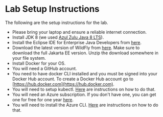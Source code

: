 # Lab Setup Instructions
The following are the setup instructions for the lab.

* Please bring your laptop and ensure a reliable internet connection.
* Install JDK 8 (we used [Azul Zulu Java 8 LTS](https://www.azul.com/downloads/zulu-community/)).
* Install the Eclipse IDE for Enterprise Java Developers from [here](https://www.eclipse.org/downloads/packages/).
* Download the latest version of WildFly from [here](https://www.wildfly.org/downloads/). Make sure to download the full Jakarta EE version. Unzip the download somewhere in your file system.
* Install Docker for your OS.
* You will need a GitHub account.
* You need to have docker CLI installed and you must be signed into your Docker Hub account. To create a Docker Hub account go to [https://hub.docker.com](https://hub.docker.com).
* You will need to setup kubectl. [Here](https://kubernetes.io/docs/tasks/tools/install-kubectl/) are instructions on how to do that.
* You will need an Azure subscription. If you don't have one, you can get one for free for one year [here](https://azure.microsoft.com/en-us/free).
* You will need to install the Azure CLI. [Here](https://docs.microsoft.com/en-us/cli/azure/install-azure-cli?view=azure-cli-latest) are instructions on how to do that.
